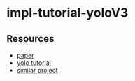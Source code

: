 # impl-tutorial-yoloV3

## Resources
- [paper](https://pjreddie.com/media/files/papers/YOLOv3.pdf)
- [yolo tutorial](https://blog.paperspace.com/how-to-implement-a-yolo-object-detector-in-pytorch/)
- [similar project](https://github.com/xuexingyu24/YOLO-V3-in-Pytorch-A-Tutorial-on-Implementation-of-YOLO-V3-Algorithm)